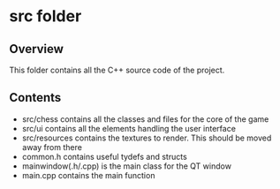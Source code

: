 # src folder

## Overview

This folder contains all the C++ source code of the project.

## Contents

* src/chess contains all the classes and files for the core of the game
* src/ui contains all the elements handling the user interface
* src/resources contains the textures to render. This should be moved away from there
* common.h contains useful tydefs and structs
* mainwindow(.h/.cpp) is the main class for the QT window
* main.cpp contains the main function
